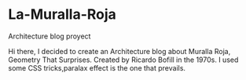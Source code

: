 # La-Muralla-Roja
Architecture blog proyect

Hi there,
I decided to create an Architecture blog about Muralla Roja, Geometry That Surprises. Created by Ricardo Bofill in the 1970s.
I used some CSS tricks,paralax effect is the one that prevails.
